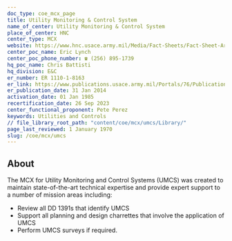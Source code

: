 ```yaml
---
doc_type: coe_mcx_page 
title: Utility Monitoring & Control System
name_of_center: Utility Monitoring & Control System
place_of_center: HNC
center_type: MCX
website: https://www.hnc.usace.army.mil/Media/Fact-Sheets/Fact-Sheet-Article-View/Article/482088/utilities-monitoring-and-control-systems/
center_poc_name: Eric Lynch
center_poc_phone_number: ☎ (256) 895-1739
hq_poc_name: Chris Battisti
hq_division: E&C
er_number: ER 1110-1-8163
er_link: https://www.publications.usace.army.mil/Portals/76/Publications/EngineerRegulations/ER_1110-1-8163.pdf?ver=XOncaKeMOapxJ1jWZRuCXw%3d%3d
er_publication_date: 31 Jan 2014
activation_date: 01 Jan 1985
recertification_date: 26 Sep 2023
center_functional_proponent: Pete Perez
keywords: Utilities and Controls
// file_library_root_path: "content/coe/mcx/umcs/Library/" 
page_last_reviewed: 1 January 1970 
slug: /coe/mcx/umcs
---
```


## About 

The MCX for Utility Monitoring and Control Systems (UMCS) was created to maintain state-of-the-art technical expertise and provide expert support to a number of mission areas including:
<ul>
    <li>Review all DD 1391s that identify UMCS</li>
    <li>Support all planning and design charrettes that involve the application of UMCS</li>
    <li>Perform UMCS surveys if required.</li>
</ul>

 
